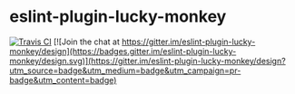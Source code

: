 # eslint-plugin-lucky-monkey

[![Travis CI](https://img.shields.io/travis/borenXue/eslint-plugin-lucky-monkey/master.svg)](https://travis-ci.org/borenXue/eslint-plugin-lucky-monkey)
[![Join the chat at https://gitter.im/eslint-plugin-lucky-monkey/design](https://badges.gitter.im/eslint-plugin-lucky-monkey/design.svg)](https://gitter.im/eslint-plugin-lucky-monkey/design?utm_source=badge&utm_medium=badge&utm_campaign=pr-badge&utm_content=badge)